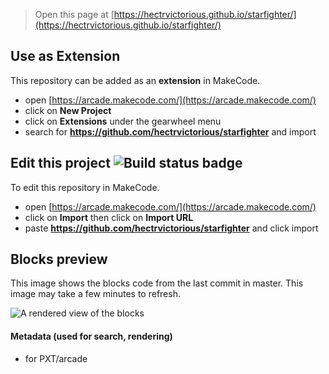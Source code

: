  


> Open this page at [https://hectrvictorious.github.io/starfighter/](https://hectrvictorious.github.io/starfighter/)

## Use as Extension

This repository can be added as an **extension** in MakeCode.

* open [https://arcade.makecode.com/](https://arcade.makecode.com/)
* click on **New Project**
* click on **Extensions** under the gearwheel menu
* search for **https://github.com/hectrvictorious/starfighter** and import

## Edit this project ![Build status badge](https://github.com/hectrvictorious/starfighter/workflows/MakeCode/badge.svg)

To edit this repository in MakeCode.

* open [https://arcade.makecode.com/](https://arcade.makecode.com/)
* click on **Import** then click on **Import URL**
* paste **https://github.com/hectrvictorious/starfighter** and click import

## Blocks preview

This image shows the blocks code from the last commit in master.
This image may take a few minutes to refresh.

![A rendered view of the blocks](https://github.com/hectrvictorious/starfighter/raw/master/.github/makecode/blocks.png)

#### Metadata (used for search, rendering)

* for PXT/arcade
<script src="https://makecode.com/gh-pages-embed.js"></script><script>makeCodeRender("{{ site.makecode.home_url }}", "{{ site.github.owner_name }}/{{ site.github.repository_name }}");</script>
